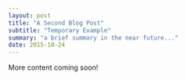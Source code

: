 ```yaml
---
layout: post
title: "A Second Blog Post"
subtitle: "Temporary Example"
summary: "a brief summary in the near future..."
date: 2015-10-24
---
```


More content coming soon!